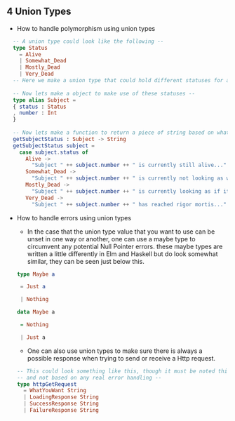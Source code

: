 ## 4  Union Types

* How to handle polymorphism using union types

```elm
  -- A union type could look like the following --
  type Status
    = Alive
    | Somewhat_Dead
    | Mostly_Dead
    | Very_Dead
  -- Here we make a union type that could hold different statuses for another object --
  
  -- Now lets make a object to make use of these statuses --
  type alias Subject = 
  { status : Status
  , number : Int
  }
  
  -- Now lets make a function to return a piece of string based on what status our subject object has --
  getSubjectStatus : Subject -> String
  getSubjectStatus subject =
    case subject.status of
      Alive ->
        "Subject " ++ subject.number ++ " is currently still alive..."
      Somewhat_Dead ->
        "Subject " ++ subject.number ++ " is currently not looking as well as before..."
      Mostly_Dead ->
        "Subject " ++ subject.number ++ " is currently looking as if it is on its last legs..."
      Very_Dead ->
        "Subject " ++ subject.number ++ " has reached rigor mortis..."
```

* How to handle errors using union types

  * In the case that the union type value that you want to use can be unset in one way or another, one can use a maybe type to circumvent any potential Null Pointer errors. these maybe types are written a little differently in Elm and Haskell but do look somewhat similar, they can be seen just below this.
  
  ```elm
  type Maybe a

  ​	= Just a

  ​	| Nothing
  ``` 

  ```haskell
  data Maybe a

  ​	= Nothing 

  ​	| Just a

  ```
  
  * One can also use union types to make sure there is always a possible response when trying to send or receive a Http request.

  ```elm
  -- This could look something like this, though it must be noted this is simply a mock example --
  -- and not based on any real error handling --
  type httpGetRequest
    = WhatYouWant String
    | LoadingResponse String
    | SuccessResponse String
    | FailureResponse String
  ```
